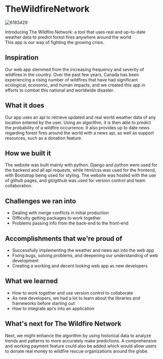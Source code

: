 # TheWildfireNetwork

![6183429](https://github.com/wang-owen/TheWildfireNetwork/assets/69203168/22a007d6-d469-4b7c-bbc2-75e4c484e0f6)

Introducing The Wildfire Network: a tool that uses real and up-to-date weather data to predict forest fires anywhere around the world  
This app is our way of fighting the growing crisis. 

## Inspiration
Our web app stemmed from the increasing frequency and severity of wildfires in the country. Over the past few years, Canada has been experiencing a rising number of wildfires that have had significant ecological, economic, and human impacts, and we created this app in efforts to combat this national and worldwide disaster.

## What it does
Our app uses an api to retrieve updated and real world weather data of any location entered by the user. Using an algorithm, it is then able to predict the probability of a wildfire occurrence. It also provides up to date news regarding forest fires around the world with a news api, as well as support resources, such as a donation feature.

## How we built it
The website was built mainly with python. Django and python were used for the backend and all api requests, while html/css was used for the frontend, with Bootstrap being used for styling. The website was hosted with the use of github pages, and git/github was used for version control and team collaboration.

## Challenges we ran into
- Dealing with merge conflicts in initial production
- Difficulty getting packages to work together
- Problems passing info from the back-end to the front-end

## Accomplishments that we're proud of
- Successfully implementing the weather and news api into the web app
- Fixing bugs, solving problems, and deepening our understanding of web development
- Creating a working and decent looking web app as new developers

## What we learned
- How to work together and use version control to collaborate
- As new developers, we had a lot to learn about the libraries and frameworks before starting out
- How to integrate api's into an application

## What's next for The Wildfire Network
Next, we might enhance the algorithm by using historical data to analyze trends and patterns to more accurately make predictions. A comprehensive and working payment feature could also be added which would allow users to donate real money to wildfire rescue organizations around the globe.
